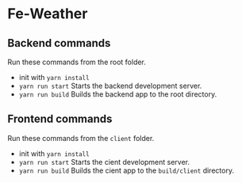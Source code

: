# Fe-Weather

## Backend commands
Run these commands from the root folder.
- init with `yarn install`
- `yarn run start` Starts the backend development server.
- `yarn run build` Builds the backend app to the root directory.

## Frontend commands
Run these commands from the `client` folder.
- init with `yarn install`
- `yarn run start` Starts the cient development server.
- `yarn run build` Builds the cient app to the `build/client` directory.
